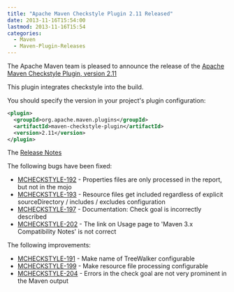 ```yaml
---
title: "Apache Maven Checkstyle Plugin 2.11 Released"
date: 2013-11-16T15:54:00
lastmod: 2013-11-16T15:54
categories:
  - Maven
  - Maven-Plugin-Releases
---
```


The Apache Maven team is pleased to announce the release of the 
[Apache Maven Checkstyle Plugin, version 2.11](http://maven.apache.org/plugins/maven-checkstyle-plugin/)

This plugin integrates checkstyle into the build.

You should specify the version in your project's plugin configuration:

```xml
<plugin>
  <groupId>org.apache.maven.plugins</groupId>
  <artifactId>maven-checkstyle-plugin</artifactId>
  <version>2.11</version>
</plugin>
```

The [Release Notes](http://jira.codehaus.org/secure/ReleaseNote.jspa?projectId=11127&version=19110)

<!-- more -->

The following bugs have been fixed:

* [MCHECKSTYLE-192](https://issues.apache.org/jira/browse/MCHECKSTYLE-192) - Properties files are only processed in the report, but not in the mojo
* [MCHECKSTYLE-193](https://issues.apache.org/jira/browse/MCHECKSTYLE-193) - Resource files get included regardless of explicit sourceDirectory / includes / excludes configuration
* [MCHECKSTYLE-197](https://issues.apache.org/jira/browse/MCHECKSTYLE-197) - Documentation: Check goal is incorrectly described
* [MCHECKSTYLE-202](https://issues.apache.org/jira/browse/MCHECKSTYLE-202) - The link on Usage page to 'Maven 3.x Compatibility Notes' is not correct


The following improvements:

* [MCHECKSTYLE-191](https://issues.apache.org/jira/browse/MCHECKSTYLE-191) - Make name of TreeWalker configurable
* [MCHECKSTYLE-199](https://issues.apache.org/jira/browse/MCHECKSTYLE-199) - Make resource file processing configurable
* [MCHECKSTYLE-204](https://issues.apache.org/jira/browse/MCHECKSTYLE-204) - Errors in the check goal are not very prominent in the Maven output

